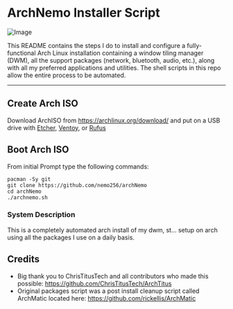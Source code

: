 # ArchNemo Installer Script

![Image](nvimForTheWin.png)

This README contains the steps I do to install and configure a fully-functional Arch Linux installation containing a window tiling manager (DWM), all the support packages (network, bluetooth, audio, etc.), along with all my preferred applications and utilities. The shell scripts in this repo allow the entire process to be automated.

---
## Create Arch ISO

Download ArchISO from <https://archlinux.org/download/> and put on a USB drive with [Etcher](https://www.balena.io/etcher/), [Ventoy](https://www.ventoy.net/en/index.html), or [Rufus](https://rufus.ie/en/)

## Boot Arch ISO

From initial Prompt type the following commands:

```
pacman -Sy git
git clone https://github.com/nemo256/archNemo
cd archNemo
./archnemo.sh
```

### System Description
This is a completely automated arch install of my dwm, st... setup on arch using all the packages I use on a daily basis. 

## Credits

- Big thank you to ChrisTitusTech and all contributors who made this possible: https://github.com/ChrisTitusTech/ArchTitus
- Original packages script was a post install cleanup script called ArchMatic located here: https://github.com/rickellis/ArchMatic
